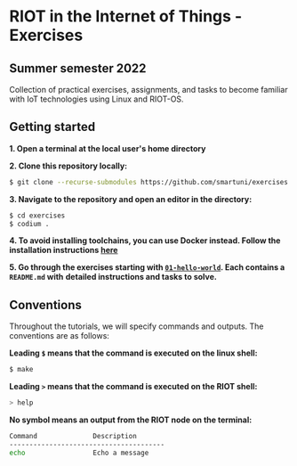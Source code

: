 # RIOT in the Internet of Things - Exercises
## Summer semester 2022

Collection of practical exercises, assignments, and tasks to become familiar
with IoT technologies using Linux and RIOT-OS.

## Getting started

**1. Open a terminal at the local user's home directory**

**2. Clone this repository locally:**
```sh
$ git clone --recurse-submodules https://github.com/smartuni/exercises.git
```

**3. Navigate to the repository and open an editor in the directory:**
```sh
$ cd exercises
$ codium .
```

**4. To avoid installing toolchains, you can use Docker instead. Follow the installation instructions [here](https://doc.riot-os.org/getting-started.html#docker)**

**5. Go through the exercises starting with [`01-hello-world`](./01-hello-world/README.md). Each contains a `README.md` with**
   **detailed instructions and tasks to solve.**


## Conventions
Throughout the tutorials, we will specify commands and outputs.
The conventions are as follows:

**Leading `$` means that the command is executed on the linux shell:**
```sh
$ make
```

**Leading `>` means that the command is executed on the RIOT shell:**
```sh
> help
```

**No symbol means an output from the RIOT node on the terminal:**
```sh
Command              Description
---------------------------------------
echo                 Echo a message
```
